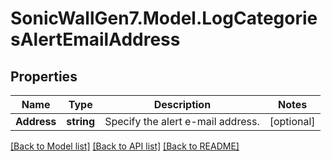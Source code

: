 # SonicWallGen7.Model.LogCategoriesAlertEmailAddress

## Properties

Name | Type | Description | Notes
------------ | ------------- | ------------- | -------------
**Address** | **string** | Specify the alert e-mail address. | [optional] 

[[Back to Model list]](../README.md#documentation-for-models) [[Back to API list]](../README.md#documentation-for-api-endpoints) [[Back to README]](../README.md)

